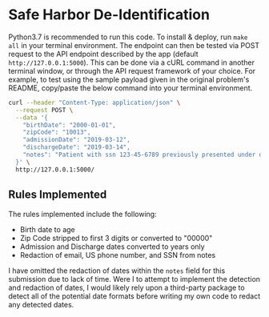 # Safe Harbor De-Identification

Python3.7 is recommended to run this code.  To install & deploy, run `make all` in your terminal environment.  The endpoint can then be tested via POST request to the API endpoint described by the app (default `http://127.0.0.1:5000`).  This can be done via a cURL command in another terminal window, or through the API request framework of your choice.  For example, to test using the sample payload given in the original problem's README, copy/paste the below command into your terminal environment.

```bash
curl --header "Content-Type: application/json" \
  --request POST \
  --data '{
    "birthDate": "2000-01-01",
    "zipCode": "10013",
    "admissionDate": "2019-03-12",
    "dischargeDate": "2019-03-14",
    "notes": "Patient with ssn 123-45-6789 previously presented under different ssn, email abc@xyz.com. Phone number 555-123-4567."
  }' \
  http://127.0.0.1:5000/
```
## Rules Implemented
The rules implemented include the following:
* Birth date to age
* Zip Code stripped to first 3 digits or converted to "00000"
* Admission and Discharge dates converted to years only
* Redaction of email, US phone number, and SSN from notes

I have omitted the redaction of dates within the `notes` field for this submission due to lack of time.  Were I to attempt to implement the detection and redaction of dates, I would likely rely upon a third-party package to detect all of the potential date formats before writing my own code to redact any detected dates.
